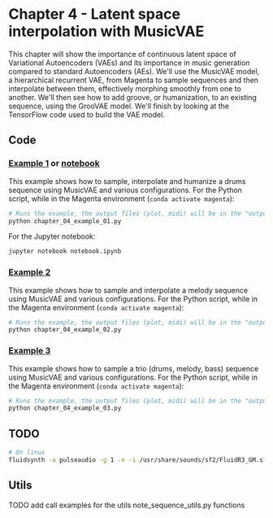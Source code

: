# Chapter 4 - Latent space interpolation with MusicVAE 

This chapter will show the importance of continuous latent space of Variational Autoencoders (VAEs) and its importance in music generation compared to standard Autoencoders (AEs). We'll use the MusicVAE model, a hierarchical recurrent VAE, from Magenta to sample sequences and then interpolate between them, effectively morphing smoothly from one to another. We'll then see how to add groove, or humanization, to an existing sequence, using the GrooVAE model. We'll finish by looking at the TensorFlow code used to build the VAE model.

## Code

### [Example 1](chapter_04_example_01.py) or [notebook](notebook.ipynb)

This example shows how to sample, interpolate and humanize a drums sequence using MusicVAE and various configurations. For the Python script, while in the Magenta environment (`conda activate magenta`):

```bash
# Runs the example, the output files (plot, midi) will be in the "output" folder
python chapter_04_example_01.py
```

For the Jupyter notebook:

```bash
jupyter notebook notebook.ipynb
```

### [Example 2](chapter_04_example_02.py)

This example shows how to sample and interpolate a melody sequence using MusicVAE and various configurations. For the Python script, while in the Magenta environment (`conda activate magenta`):

```bash
# Runs the example, the output files (plot, midi) will be in the "output" folder
python chapter_04_example_02.py
```

### [Example 3](chapter_04_example_03.py)

This example shows how to sample a trio (drums, melody, bass) sequence using MusicVAE and various configurations. For the Python script, while in the Magenta environment (`conda activate magenta`):

```bash
# Runs the example, the output files (plot, midi) will be in the "output" folder
python chapter_04_example_03.py
```

## TODO

```bash
# On linux
fluidsynth -a pulseaudio -g 1 -n -i /usr/share/sounds/sf2/FluidR3_GM.sf2 $( ls -t output/groove/*.mid | head -n1 )
```

## Utils

TODO add call examples for the utils note_sequence_utils.py functions
